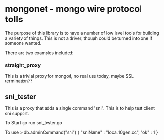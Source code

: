 # mongonet - mongo wire protocol tolls

The purpose of this library is to have a number of low level tools for building a variety of things.
This is not a driver, though could be turned into one if someone wanted.

There are two examples included:

### straight_proxy
This is a trivial proxy for mongod, no real use today, maybe SSL termination??

## sni_tester
This is a proxy that adds a single command "sni".
This is to help test client sni support.

To Start
   go run sni_tester.go <path to crt file> <path to key file>

To use
    > db.adminCommand("sni")
    { "sniName" : "local.10gen.cc", "ok" : 1 }
